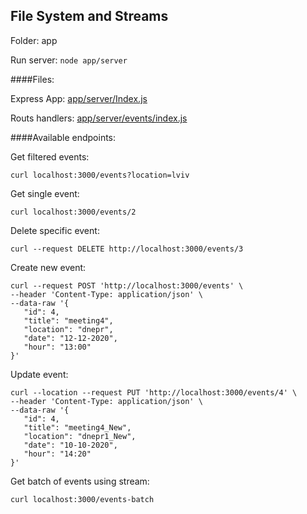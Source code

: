 ## File System and Streams

Folder: app

Run server: `node app/server`

####Files:

Express App: [app/server/Index.js](server/Index.js)

Routs handlers: [app/server/events/index.js](server/events/index.js)

####Available endpoints:

Get filtered events: 
    
    curl localhost:3000/events?location=lviv

Get single event:

    curl localhost:3000/events/2
    
Delete specific event:

    curl --request DELETE http://localhost:3000/events/3

Create new event:

    curl --request POST 'http://localhost:3000/events' \
    --header 'Content-Type: application/json' \
    --data-raw '{
       "id": 4,
       "title": "meeting4",
       "location": "dnepr",
       "date": "12-12-2020",
       "hour": "13:00"
    }'
    
Update event:

    curl --location --request PUT 'http://localhost:3000/events/4' \
    --header 'Content-Type: application/json' \
    --data-raw '{
       "id": 4,
       "title": "meeting4_New",
       "location": "dnepr1_New",
       "date": "10-10-2020",
       "hour": "14:20"
    }'

Get batch of events using stream:

    curl localhost:3000/events-batch 